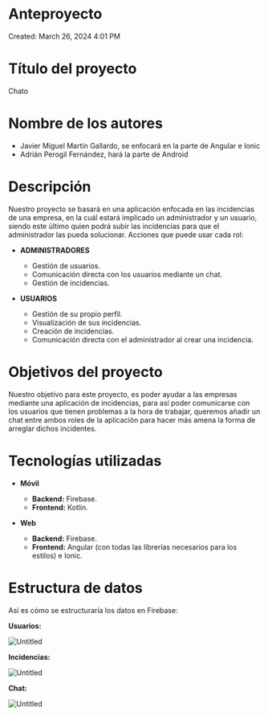 # Anteproyecto

Created: March 26, 2024 4:01 PM

# Título del proyecto

Chato

# Nombre de los autores

- Javier Miguel Martín Gallardo, se enfocará en la parte de Angular e Ionic
- Adrián Perogil Fernández, hará la parte de Android

# Descripción

Nuestro proyecto se basará en una aplicación enfocada en las incidencias de una empresa, en la cuál estará implicado un administrador y un usuario, siendo este último quien podrá subir las incidencias para que el administrador las pueda solucionar. Acciones que puede usar cada rol:

- **ADMINISTRADORES**
    - Gestión de  usuarios.
    - Comunicación directa con los usuarios mediante un chat.
    - Gestión de incidencias.

- **USUARIOS**
    - Gestión de su propio perfil.
    - Visualización de sus incidencias.
    - Creación de incidencias.
    - Comunicación directa con el administrador al crear una incidencia.

# Objetivos del proyecto

Nuestro objetivo para este proyecto, es poder ayudar a las empresas mediante una aplicación de incidencias, para así poder comunicarse con los usuarios que tienen problemas a la hora de trabajar, queremos añadir un chat entre ambos roles de la aplicación para hacer más amena la forma de arreglar dichos incidentes.

# Tecnologías utilizadas

- **Móvil**
    - **Backend:** Firebase.
    - **Frontend:** Kotlin.

- **Web**
    - **Backend:** Firebase.
    - **Frontend:** Angular (con todas las librerías necesarios para los estilos) e Ionic.
    

# Estructura de datos

Así es cómo se estructuraría los datos en Firebase:

**Usuarios:**

![Untitled](https://github.com/imchopi/TFG_Chato/assets/92975232/03b767a9-c94e-4a82-80c2-3bafd3d1df8e)


**Incidencias:**

![Untitled](Anteproyecto%20edcf7e2c613d47fca1f01db2293fd0f7/Untitled%201.png)

**Chat:**

![Untitled](Anteproyecto%20edcf7e2c613d47fca1f01db2293fd0f7/Untitled%202.png)
